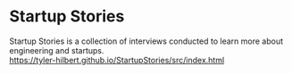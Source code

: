 # Startup Stories
Startup Stories is a collection of interviews conducted to learn more about engineering and startups.  
https://tyler-hilbert.github.io/StartupStories/src/index.html  
